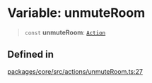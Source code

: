 # Variable: unmuteRoom

> `const` **unmuteRoom**: [`Action`](../interfaces/Action.md)

## Defined in

[packages/core/src/actions/unmuteRoom.ts:27](https://github.com/ai16z/eliza/blob/main/packages/core/src/actions/unmuteRoom.ts#L27)
